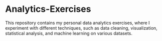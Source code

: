 # Analytics-Exercises
This repository contains my personal data analytics exercises, where I experiment with different techniques, such as data cleaning, visualization, statistical analysis, and machine learning on various datasets.

